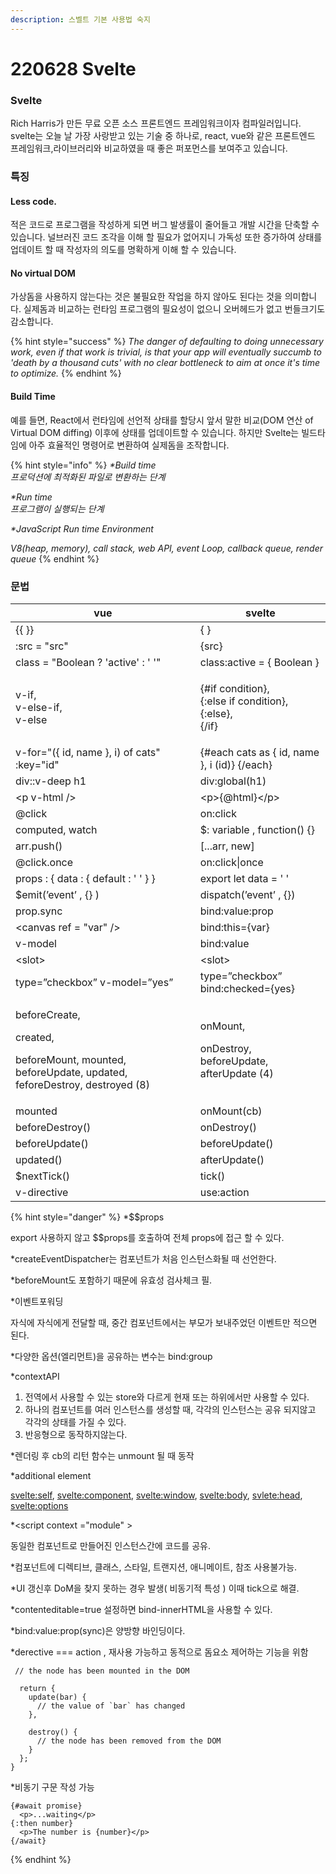 ```yaml
---
description: 스벨트 기본 사용법 숙지
---
```


# 220628 Svelte



### Svelte

&#x20;Rich Harris가 만든 무료 오픈 소스 프론트엔드 프레임워크이자 컴파일러입니다. svelte는 오늘 날 가장 사랑받고 있는 기술 중 하나로, react, vue와 같은 프론트엔드 프레임워크,라이브러리와 비교하였을 때 좋은 퍼포먼스를 보여주고 있습니다.





### 특징&#x20;

#### **Less code.**

적은 코드로 프로그램을 작성하게 되면 버그 발생률이 줄어들고 개발 시간을 단축할 수 있습니다. 널브러진 코드 조각을 이해 할 필요가 없어지니 가독성 또한 증가하여 상태를 업데이트 할 때 작성자의 의도를 명확하게 이해 할 수 있습니다.

#### No virtual DOM

가상돔을 사용하지 않는다는 것은 불필요한 작업을 하지 않아도 된다는 것을 의미합니다. 실제돔과 비교하는 런타임 프로그램의 필요성이 없으니 오버헤드가 없고 번들크기도 감소합니다.

{% hint style="success" %}
_The danger of defaulting to doing unnecessary work, even if that work is trivial, is that your app will eventually succumb to 'death by a thousand cuts' with no clear bottleneck to aim at once it's time to optimize._
{% endhint %}

#### Build Time&#x20;

예를 들면, React에서 런타임에 선언적 상태를 할당시 앞서 말한 비교(DOM 연산 of Virtual DOM diffing) 이후에 상태를 업데이트할 수 있습니다. 하지만 Svelte는 빌드타임에 아주 효율적인 명령어로 변환하여 실제돔을 조작합니다.

{% hint style="info" %}
_\*Build time_\
_프로덕션에 최적화된 파일로 변환하는 단계_

_\*Run time_\
_프로그램이 실행되는 단계_

_\*JavaScript Run time Environment_

_V8(heap, memory), call stack, web API, event Loop, callback queue, render queue_
{% endhint %}





### 문법

| vue                                                                                                                   | svelte                                                               |
| --------------------------------------------------------------------------------------------------------------------- | -------------------------------------------------------------------- |
| \{{ \}}                                                                                                               | { }                                                                  |
| :src = "src"                                                                                                          | {src}                                                                |
| class = "Boolean ? 'active' : ' '"                                                                                    | class:active = { Boolean }                                           |
| <p>v-if, <br>v-else-if, <br>v-else</p>                                                                                | <p>{#if condition}, <br>{:else if condition}, {:else}, <br>{/if}</p> |
| v-for="({ id, name }, i) of cats" :key="id"                                                                           | {#each cats as { id, name }, i (id)} {/each}                         |
| div::v-deep h1                                                                                                        | div:global(h1)                                                       |
| \<p v-html />                                                                                                         | \<p>{@html}\</p>                                                     |
| @click                                                                                                                | on:click                                                             |
| computed, watch                                                                                                       | $: variable , function() {}                                          |
| arr.push()                                                                                                            | \[...arr, new]                                                       |
| @click.once                                                                                                           | on:click\|once                                                       |
| props : { data : { default : ' ' } }                                                                                  | export let data = ' '                                                |
| $emit(’event’ , {} )                                                                                                  | dispatch(’event’ , {})                                               |
| prop.sync                                                                                                             | bind:value:prop                                                      |
| \<canvas ref = "var" />                                                                                               | bind:this={var}                                                      |
| v-model                                                                                                               | bind:value                                                           |
| \<slot>                                                                                                               | \<slot>                                                              |
| type=”checkbox” v-model=”yes”                                                                                         | type=”checkbox” bind:checked={yes}                                   |
| <p>beforeCreate, </p><p>created, </p><p>beforeMount, mounted, beforeUpdate, updated, feforeDestroy, destroyed (8)</p> | <p>onMount,</p><p> onDestroy, beforeUpdate, afterUpdate (4)</p>      |
| mounted                                                                                                               | onMount(cb)                                                          |
| beforeDestroy()                                                                                                       | onDestroy()                                                          |
| beforeUpdate()                                                                                                        | beforeUpdate()                                                       |
| updated()                                                                                                             | afterUpdate()                                                        |
| $nextTick()                                                                                                           | tick()                                                               |
| v-directive                                                                                                           | use:action                                                           |

{% hint style="danger" %}
\*\$$props

export 사용하지 않고 \$$props를 호출하여 전체 props에 접근 할 수 있다.&#x20;

\*createEventDispatcher는 컴포넌트가 처음 인스턴스화될 때 선언한다.

\*beforeMount도 포함하기 때문에 유효성 검사체크 필.

\*이벤트포워딩

자식에 자식에게 전달할 때, 중간 컴포넌트에서는 부모가 보내주었던 이벤트만 적으면 된다.

\*다양한 옵션(엘리먼트)을 공유하는 변수는 bind:group

\*contextAPI

1. 전역에서 사용할 수 있는 store와 다르게 현재 또는 하위에서만 사용할 수 있다.
2. 하나의 컴포넌트를 여러 인스턴스를 생성할 때, 각각의 인스턴스는 공유 되지않고 각각의 상태를 가질 수 있다.
3. 반응형으로 동작하지않는다.

\*렌더링 후 cb의 리턴 함수는 unmount 될 때 동작

\*additional element

[svelte:self](svelte:self), [svelte:component](svelte:component), [svelte:window](svelte:window), [svelte:body](svelte:body), [svlete:head](svlete:head), [svelte:options](svelte:options)

\*\<script context ="module" >

동일한 컴포넌트로 만들어진 인스턴스간에 코드를 공유.

\*컴포넌트에 디렉티브, 클래스, 스타일, 트랜지션, 애니메이트, 참조 사용불가능.

\*UI 갱신후 DoM을 찾지 못하는 경우 발생( 비동기적 특성 ) 이때 tick으로 해결.

\*contenteditable=true 설정하면 bind-innerHTML을 사용할 수 있다.

\*bind:value:prop(sync)은 양방향 바인딩이다.

\*derective === action , 재사용 가능하고 동적으로 돔요소 제어하는 기능을 위함

```
 // the node has been mounted in the DOM

  return {
    update(bar) {
      // the value of `bar` has changed
    },

    destroy() {
      // the node has been removed from the DOM
    }
  };
}
```

\*비동기 구문 작성 가능&#x20;

```
{#await promise}
  <p>...waiting</p>
{:then number}
  <p>The number is {number}</p>
{/await}

```
{% endhint %}

